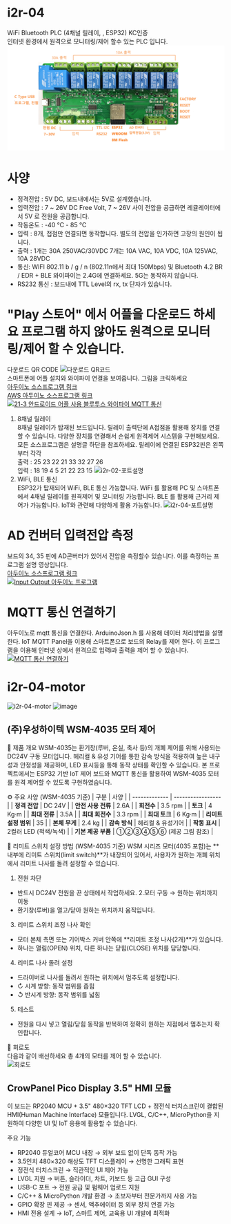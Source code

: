 # i2r-04
WiFi Bluetooth PLC (4채널 릴레이, , ESP32) KC인증  
인터넷 환경에서 원격으로 모니터링/제어 할수 있는 PLC 입니다.  
![i2r-04-포트설명](자료/i2r-04-pin.jpg)


# 사양
- 정격전압 : 5V DC, 보드내에서는 5V로 설계했습니다.
- 입력전압 : 7 ~ 26V DC Free Volt, 7 ~ 26V 사이 전압을 공급하면         레귤레이터에서 5V 로 전원을 공급합니다.
- 작동온도 : -40 ℃ - 85 ℃
- 입력 : 8개, 접점만 연결되면 동작합니다. 별도의 전압을 인가하면 고장의 원인이 됩니다.
- 출력 : 1개는 30A 250VAC/30VDC
7개는 10A VAC, 10A VDC, 10A 125VAC, 10A 28VDC
- 통신: WIFI 802.11 b / g / n (802.11n에서 최대 150Mbps) 및 Bluetooth 4.2 BR / EDR + BLE
와이파이는 2.4G에 연결하세요. 5G는 동작하지 않습니다.
- RS232 통신 : 보드내에 TTL Level의 rx, tx 단자가 있습니다.

# "Play 스토어" 에서 어플을 다운로드 하세요 프로그램 하지 않아도 원격으로 모니터링/제어 할 수 있습니다.  

다운로드 QR CODE
![다운로드 QR코드](https://drive.google.com/uc?id=1XC_ZEcT22Erb5ygi2YPTakP9xprLextJ) <br>
스마트폰에 어플 설치와 와이파이 연결을 보여줍니다. 그림을 크릭하세요  
[아두이노 소스프로그램 링크](https://github.com/kdi6033/i2r-04/tree/main/0%20Source-Program-IoT/board-i2r-04)  
[AWS 아두이노 소스프로그램 링크](https://github.com/kdi6033/i2r-04/tree/main/0%20Source-Program-IoT/board-i2r-04-aws)  
[![21-3 안드로이드 어플 사용 블루투스 와이파이 MQTT 통신](https://img.youtube.com/vi/FT0muFM24xc/0.jpg)](https://youtu.be/FT0muFM24xc)
 1) 8채널 릴레이  
8채널 릴레이가 탑재된 보드입니다. 릴레이 출력단에 A접점을 활용해 장치를 연결할 수 있습니다.
다양한 장치를 연결해서 손쉽게 원격제어 시스템을 구현해보세요. 모든 소스프로그램은 설명글 하단을 참조하세요.
릴레이에 연결된 ESP32핀은 왼쪽부터 각각 <br>
출력 : 25 23 22 21 33 32 27 26  <br>
입력 : 18 19 4 5 21 22 23 15
![i2r-02-포트설명](https://drive.google.com/uc?id=1X0wcNuqFN-zJ07sOzUsBimr1k4QfJlmA)
1) WiFi, BLE 통신  
ESP32가 탑재되어 WiFi, BLE 통신 가능합니다. WiFi 를 활용해 PC 및 스마트폰에서 4채널 릴레이를
원격제어 및 모니터링 가능합니다. 
BLE 를 활용해 근거리 제어가 가능합니다. IoT와 관련해 다양하게 활용 가능합니다.
![i2r-04-포트설명](https://drive.google.com/uc?id=1ADQGv7T-kg5jTpx5lF-GrZ1OTK7YDSBV)
# AD 컨버터 입력전압 측정
보드의 34, 35 핀에 AD콘버터가 있어서 전압을 측정할수 있습니다. 이를 측정하는 프로그램 설명 영상입니다.<br>
[아두이노 소스프로그램 링크](https://github.com/kdi6033/i2r-04/blob/main/2%20volt%20value/voltValue/voltValue.ino)  
[![Input Output 아두이노 프로그램](https://drive.google.com/uc?id=1XybM7WA4IEEQsOG3KhKcRVjbnA9dZqdu)](https://www.youtube.com/watch?v=lZQ763ljGjE)

# MQTT 통신 연결하기
아두이노로 mqtt 통신을 연결한다.
ArduinoJson.h 를 사용해 데이터 처리방법을 설명한다.
IoT MQTT Panel을 이용해 스마트폰으로 보드의 Relay를 제어 한다.
이 프로그램을 이용해 인터넷 상에서 원격으로 입력i과 출력을 제어 할 수 있습니다.
[![MQTT 통신 연결하기](https://img.youtube.com/vi/u4NejCu5xnw/0.jpg)](https://youtu.be/u4NejCu5xnw)

# i2r-04-motor 
<img src="https://github.com/user-attachments/assets/e2b28820-5f75-4787-9c6b-06e767e0ff05" alt="i2r-04-motor" width="500">
<img width="271" height="186" alt="image" src="https://github.com/user-attachments/assets/7e89cdee-cd46-428f-a51d-386c9fe9e315" />    

## (주)우성하이텍 WSM-4035 모터 제어

📌 제품 개요
WSM-4035는 환기창(루버, 온실, 축사 등)의 개폐 제어를 위해 사용되는 DC24V 구동 모터입니다.
헤리컬 & 유성 기어를 통한 감속 방식을 적용하여 높은 내구성과 안정성을 제공하며, LED 표시등을 통해 동작 상태를 확인할 수 있습니다.
본 프로젝트에서는 ESP32 기반 IoT 제어 보드와 MQTT 통신을 활용하여 WSM-4035 모터를 원격 제어할 수 있도록 구현하였습니다.

⚙️ 주요 사양 (WSM-4035 기준)
| 구분            | 사양                |
| ------------- | ----------------- |
| **정격 전압**     | DC 24V            |
| **안전 사용 전류**  | 2.6A              |
| **회전수**       | 3.5 rpm           |
| **토크**        | 4 Kg·m            |
| **최대 전류**     | 3.5A              |
| **최대 회전수**    | 3.3 rpm           |
| **최대 토크**     | 6 Kg·m            |
| **리미트 설정 범위** | 35                |
| **본체 무게**     | 2.4 kg            |
| **감속 방식**     | 헤리컬 & 유성기어        |
| **작동 표시**     | 2컬러 LED (적색/녹색)   |
| **기본 제공 부품**  | ①②③④⑤⑥ (제공 그림 참조) |

🔧 리미트 스위치 설정 방법 (WSM-4035 기준)
WSM 시리즈 모터(4035 포함)는 **내부에 리미트 스위치(limit switch)**가 내장되어 있어서, 사용자가 원하는 개폐 위치에서 리미트 나사를 돌려 설정할 수 있습니다.
1. 전원 차단
- 반드시 DC24V 전원을 끈 상태에서 작업하세요.
2.모터 구동 → 원하는 위치까지 이동
- 환기창(루버)을 열고/닫아 원하는 위치까지 움직입니다.
3. 리미트 스위치 조정 나사 확인
- 모터 본체 측면 또는 기어박스 커버 안쪽에 **리미트 조정 나사(2개)**가 있습니다.
- 하나는 열림(OPEN) 위치, 다른 하나는 닫힘(CLOSE) 위치를 담당합니다.
4. 리미트 나사 돌려 설정
- 드라이버로 나사를 돌려서 원하는 위치에서 멈추도록 설정합니다.
- ↻ 시계 방향: 동작 범위를 좁힘
- ↺ 반시계 방향: 동작 범위를 넓힘
5. 테스트
- 전원을 다시 넣고 열림/닫힘 동작을 반복하여 정확히 원하는 지점에서 멈추는지 확인합니다.

📌 회로도    
다음과 같이 배선하세요 총 4개의 모터를 제어 할 수 있습니다.    
<img src="https://github.com/user-attachments/assets/3a02ae80-b67b-456e-95b6-7b2a51102b90" alt="회로도" width="500">

## CrowPanel Pico Display 3.5" HMI 모듈

이 보드는 RP2040 MCU + 3.5" 480×320 TFT LCD + 정전식 터치스크린이 결합된 HMI(Human Machine Interface) 모듈입니다. LVGL, C/C++, MicroPython을 지원하여 다양한 UI 및 IoT 응용에 활용할 수 있습니다.

주요 기능
- RP2040 듀얼코어 MCU 내장 → 외부 보드 없이 단독 동작 가능
- 3.5인치 480×320 해상도 TFT 디스플레이 → 선명한 그래픽 표현
- 정전식 터치스크린 → 직관적인 UI 제어 가능
- LVGL 지원 → 버튼, 슬라이더, 차트, 키보드 등 고급 GUI 구성
- USB-C 포트 → 전원 공급 및 펌웨어 업로드 지원
- C/C++ & MicroPython 개발 환경 → 초보자부터 전문가까지 사용 가능
- GPIO 확장 핀 제공 → 센서, 액추에이터 등 외부 장치 연결 가능
- HMI 전용 설계 → IoT, 스마트 제어, 교육용 UI 개발에 최적화
